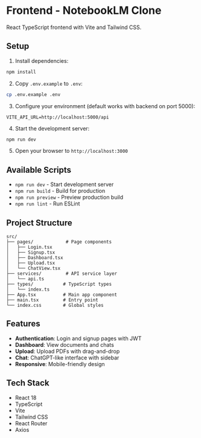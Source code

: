 # Frontend - NotebookLM Clone

React TypeScript frontend with Vite and Tailwind CSS.

## Setup

1. Install dependencies:
```bash
npm install
```

2. Copy `.env.example` to `.env`:
```bash
cp .env.example .env
```

3. Configure your environment (default works with backend on port 5000):
```
VITE_API_URL=http://localhost:5000/api
```

4. Start the development server:
```bash
npm run dev
```

5. Open your browser to `http://localhost:3000`

## Available Scripts

- `npm run dev` - Start development server
- `npm run build` - Build for production
- `npm run preview` - Preview production build
- `npm run lint` - Run ESLint

## Project Structure

```
src/
├── pages/            # Page components
│   ├── Login.tsx
│   ├── Signup.tsx
│   ├── Dashboard.tsx
│   ├── Upload.tsx
│   └── ChatView.tsx
├── services/         # API service layer
│   └── api.ts
├── types/           # TypeScript types
│   └── index.ts
├── App.tsx          # Main app component
├── main.tsx         # Entry point
└── index.css        # Global styles
```

## Features

- **Authentication**: Login and signup pages with JWT
- **Dashboard**: View documents and chats
- **Upload**: Upload PDFs with drag-and-drop
- **Chat**: ChatGPT-like interface with sidebar
- **Responsive**: Mobile-friendly design

## Tech Stack

- React 18
- TypeScript
- Vite
- Tailwind CSS
- React Router
- Axios
